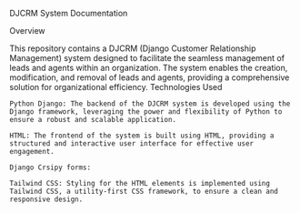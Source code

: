 DJCRM System Documentation

Overview

This repository contains a DJCRM (Django Customer Relationship Management) system designed to facilitate the seamless management of leads and agents within an organization. The system enables the creation, modification, and removal of leads and agents, providing a comprehensive solution for organizational efficiency.
Technologies Used

    Python Django: The backend of the DJCRM system is developed using the Django framework, leveraging the power and flexibility of Python to ensure a robust and scalable application.

    HTML: The frontend of the system is built using HTML, providing a structured and interactive user interface for effective user engagement.
    
    Django Crsipy forms:

    Tailwind CSS: Styling for the HTML elements is implemented using Tailwind CSS, a utility-first CSS framework, to ensure a clean and responsive design.
